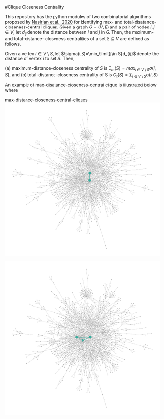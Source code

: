 #Clique Closeness Centrality

This repository has the python modules of two combinatorial algorithms proposed by [Nasirian et al., 2020](https://www.sciencedirect.com/science/article/abs/pii/S0377221719309464) for identifying max- and total-disatance-closeness-central cliques. 
Given a graph $G=(V,E)$ and a pair of nodes $i,j\in V$, let $d_{ij}$ denote the distance between $i$ and $j$ in $G$. Then, the maximum- and total-distance- closeness centralities of a set $S\subseteq V$ are defined as follows.

Given a vertex $i\in V\setminus S$, let $\sigma(i,S)=\min_\limit{j\in S}d_{ij}$ denote the distance of vertex $i$ to set $S$. Then, 

(a) maximum-distance-closeness centrality of $S$ is $C_m(S)=max_{i\in V\setminus S}\sigma(i,S)$, and
(b) total-distance-closeness centrality of S is $C_t(S)=\sum_{i\in V\setminus S}\sigma(i,S)$

An example of max-disatance-closeness-central clique is illustrated below where 



 max-distance-closeness-central-cliques
![max_distance_closeness_central_clique](max_distance_closeness_central_clique.svg) 


![total_distance_closeness_central_clique](total_distance_closeness_central_clique.svg)